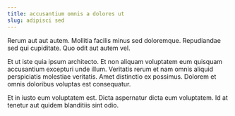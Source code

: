 ```yaml
---
title: accusantium omnis a dolores ut
slug: adipisci sed
---
```


Rerum aut aut autem. Mollitia facilis minus sed doloremque. Repudiandae sed qui cupiditate. Quo odit aut autem vel.

Et ut iste quia ipsum architecto. Et non aliquam voluptatem eum quisquam accusantium excepturi unde illum. Veritatis rerum et nam omnis aliquid perspiciatis molestiae veritatis. Amet distinctio ex possimus. Dolorem et omnis doloribus voluptas est consequatur.

Et in iusto eum voluptatem est. Dicta aspernatur dicta eum voluptatem. Id at tenetur aut quidem blanditiis sint odio.
